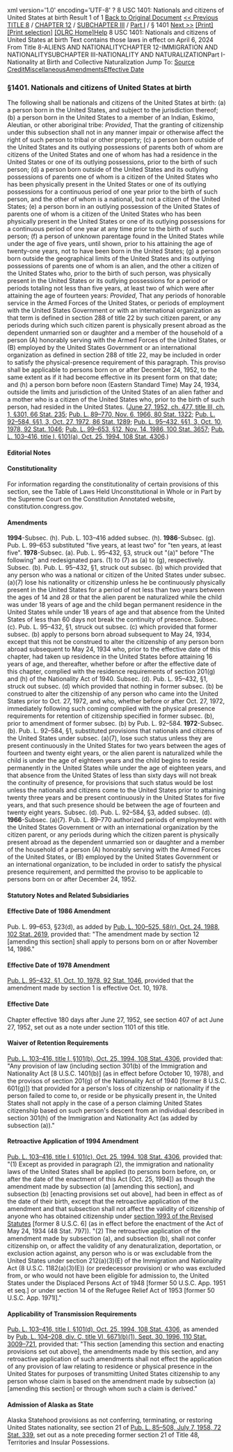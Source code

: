 xml version='1.0' encoding='UTF-8' ?
8 USC 1401: Nationals and citizens of United States at birth
 Result 1 of 1
[Back to Original Document](/view.xhtml;jsessionid=26682571B194F7A28C17EEAC100D5040)
[<< Previous](#)
 [TITLE 8](/view.xhtml;jsessionid=26682571B194F7A28C17EEAC100D5040?req=granuleid%3AUSC-prelim-title8&saved=%7CZ3JhbnVsZWlkOlVTQy1wcmVsaW0tdGl0bGU4LXNlY3Rpb24xNDAx%7C%7C%7C0%7Cfalse%7Cprelim&edition=prelim) / [CHAPTER 12](/view.xhtml;jsessionid=26682571B194F7A28C17EEAC100D5040?req=granuleid%3AUSC-prelim-title8-chapter12&saved=%7CZ3JhbnVsZWlkOlVTQy1wcmVsaW0tdGl0bGU4LXNlY3Rpb24xNDAx%7C%7C%7C0%7Cfalse%7Cprelim&edition=prelim) / [SUBCHAPTER III](/view.xhtml;jsessionid=26682571B194F7A28C17EEAC100D5040?req=granuleid%3AUSC-prelim-title8-chapter12-subchapter3&saved=%7CZ3JhbnVsZWlkOlVTQy1wcmVsaW0tdGl0bGU4LXNlY3Rpb24xNDAx%7C%7C%7C0%7Cfalse%7Cprelim&edition=prelim) / [Part I](/view.xhtml;jsessionid=26682571B194F7A28C17EEAC100D5040?req=granuleid%3AUSC-prelim-title8-chapter12-subchapter3-part1&saved=%7CZ3JhbnVsZWlkOlVTQy1wcmVsaW0tdGl0bGU4LXNlY3Rpb24xNDAx%7C%7C%7C0%7Cfalse%7Cprelim&edition=prelim) / § 1401
 [Next >>](#)
[[Print]](#)
 [[Print selection]](#)
[[OLRC Home]](/browse.xhtml;jsessionid=26682571B194F7A28C17EEAC100D5040)[Help](/navHelp.xhtml;jsessionid=26682571B194F7A28C17EEAC100D5040)
8 USC 1401: Nationals and citizens of United States at birth
Text contains those laws in effect on April 6, 2024
From Title 8-ALIENS AND NATIONALITYCHAPTER 12-IMMIGRATION AND NATIONALITYSUBCHAPTER III-NATIONALITY AND NATURALIZATIONPart I-Nationality at Birth and Collective Naturalization
Jump To: [Source Credit](#sourcecredit)[Miscellaneous](#miscellaneous-note)[Amendments](#amendment-note)[Effective Date](#effectivedate-amendment-note)
### §1401. Nationals and citizens of United States at birth
The following shall be nationals and citizens of the United States at birth:
(a) a person born in the United States, and subject to the jurisdiction thereof;
(b) a person born in the United States to a member of an Indian, Eskimo, Aleutian, or other aboriginal tribe: *Provided*, That the granting of citizenship under this subsection shall not in any manner impair or otherwise affect the right of such person to tribal or other property;
(c) a person born outside of the United States and its outlying possessions of parents both of whom are citizens of the United States and one of whom has had a residence in the United States or one of its outlying possessions, prior to the birth of such person;
(d) a person born outside of the United States and its outlying possessions of parents one of whom is a citizen of the United States who has been physically present in the United States or one of its outlying possessions for a continuous period of one year prior to the birth of such person, and the other of whom is a national, but not a citizen of the United States;
(e) a person born in an outlying possession of the United States of parents one of whom is a citizen of the United States who has been physically present in the United States or one of its outlying possessions for a continuous period of one year at any time prior to the birth of such person;
(f) a person of unknown parentage found in the United States while under the age of five years, until shown, prior to his attaining the age of twenty-one years, not to have been born in the United States;
(g) a person born outside the geographical limits of the United States and its outlying possessions of parents one of whom is an alien, and the other a citizen of the United States who, prior to the birth of such person, was physically present in the United States or its outlying possessions for a period or periods totaling not less than five years, at least two of which were after attaining the age of fourteen years: *Provided*, That any periods of honorable service in the Armed Forces of the United States, or periods of employment with the United States Government or with an international organization as that term is defined in section 288 of title 22 by such citizen parent, or any periods during which such citizen parent is physically present abroad as the dependent unmarried son or daughter and a member of the household of a person (A) honorably serving with the Armed Forces of the United States, or (B) employed by the United States Government or an international organization as defined in section 288 of title 22, may be included in order to satisfy the physical-presence requirement of this paragraph. This proviso shall be applicable to persons born on or after December 24, 1952, to the same extent as if it had become effective in its present form on that date; and
(h) a person born before noon (Eastern Standard Time) May 24, 1934, outside the limits and jurisdiction of the United States of an alien father and a mother who is a citizen of the United States who, prior to the birth of such person, had resided in the United States.
([June 27, 1952, ch. 477, title III, ch. 1, §301, 66 Stat. 235](/statviewer.htm?volume=66&page=235); [Pub. L. 89–770, Nov. 6, 1966, 80 Stat. 1322](/statviewer.htm?volume=80&page=1322); [Pub. L. 92–584, §§1, 3, Oct. 27, 1972, 86 Stat. 1289](/statviewer.htm?volume=86&page=1289); [Pub. L. 95–432, §§1, 3, Oct. 10, 1978, 92 Stat. 1046](/statviewer.htm?volume=92&page=1046); [Pub. L. 99–653, §12, Nov. 14, 1986, 100 Stat. 3657](/statviewer.htm?volume=100&page=3657); [Pub. L. 103–416, title I, §101(a), Oct. 25, 1994, 108 Stat. 4306](/statviewer.htm?volume=108&page=4306).)
#### **Editorial Notes**
#### Constitutionality
For information regarding the constitutionality of certain provisions of this section, see the Table of Laws Held Unconstitutional in Whole or in Part by the Supreme Court on the Constitution Annotated website, constitution.congress.gov.
#### Amendments
**1994**-Subsec. (h). Pub. L. 103–416 added subsec. (h).
**1986**-Subsec. (g). Pub. L. 99–653 substituted "five years, at least two" for "ten years, at least five".
**1978**-Subsec. (a). Pub. L. 95–432, §3, struck out "(a)" before "The following" and redesignated pars. (1) to (7) as (a) to (g), respectively.
Subsec. (b). Pub. L. 95–432, §1, struck out subsec. (b) which provided that any person who was a national or citizen of the United States under subsec. (a)(7) lose his nationality or citizenship unless he be continuously physically present in the United States for a period of not less than two years between the ages of 14 and 28 or that the alien parent be naturalized while the child was under 18 years of age and the child began permanent residence in the United States while under 18 years of age and that absence from the United States of less than 60 days not break the continuity of presence.
Subsec. (c). Pub. L. 95–432, §1, struck out subsec. (c) which provided that former subsec. (b) apply to persons born abroad subsequent to May 24, 1934, except that this not be construed to alter the citizenship of any person born abroad subsequent to May 24, 1934 who, prior to the effective date of this chapter, had taken up residence in the United States before attaining 16 years of age, and thereafter, whether before or after the effective date of this chapter, complied with the residence requirements of section 201(g) and (h) of the Nationality Act of 1940.
Subsec. (d). Pub. L. 95–432, §1, struck out subsec. (d) which provided that nothing in former subsec. (b) be construed to alter the citizenship of any person who came into the United States prior to Oct. 27, 1972, and who, whether before or after Oct. 27, 1972, immediately following such coming complied with the physical presence requirements for retention of citizenship specified in former subsec. (b), prior to amendment of former subsec. (b) by Pub. L. 92–584.
**1972**-Subsec. (b). Pub. L. 92–584, §1, substituted provisions that nationals and citizens of the United States under subsec. (a)(7), lose such status unless they are present continuously in the United States for two years between the ages of fourteen and twenty eight years, or the alien parent is naturalized while the child is under the age of eighteen years and the child begins to reside permanently in the United States while under the age of eighteen years, and that absence from the United States of less than sixty days will not break the continuity of presence, for provisions that such status would be lost unless the nationals and citizens come to the United States prior to attaining twenty three years and be present continuously in the United States for five years, and that such presence should be between the age of fourteen and twenty eight years.
Subsec. (d). Pub. L. 92–584, §3, added subsec. (d).
**1966**-Subsec. (a)(7). Pub. L. 89–770 authorized periods of employment with the United States Government or with an international organization by the citizen parent, or any periods during which the citizen parent is physically present abroad as the dependent unmarried son or daughter and a member of the household of a person (A) honorably serving with the Armed Forces of the United States, or (B) employed by the United States Government or an international organization, to be included in order to satisfy the physical presence requirement, and permitted the proviso to be applicable to persons born on or after December 24, 1952.
#### **Statutory Notes and Related Subsidiaries**
#### Effective Date of 1986 Amendment
Pub. L. 99–653, §23(d), as added by [Pub. L. 100–525, §8(r), Oct. 24, 1988, 102 Stat. 2619](/statviewer.htm?volume=102&page=2619), provided that: "The amendment made by section 12 [amending this section] shall apply to persons born on or after November 14, 1986."
#### Effective Date of 1978 Amendment
[Pub. L. 95–432, §1, Oct. 10, 1978, 92 Stat. 1046](/statviewer.htm?volume=92&page=1046), provided that the amendment made by section 1 is effective Oct. 10, 1978.
#### Effective Date
Chapter effective 180 days after June 27, 1952, see section 407 of act June 27, 1952, set out as a note under section 1101 of this title.
#### Waiver of Retention Requirements
[Pub. L. 103–416, title I, §101(b), Oct. 25, 1994, 108 Stat. 4306](/statviewer.htm?volume=108&page=4306), provided that: "Any provision of law (including section 301(b) of the Immigration and Nationality Act [8 U.S.C. 1401(b)] (as in effect before October 10, 1978), and the provisos of section 201(g) of the Nationality Act of 1940 [former 8 U.S.C. 601(g)]) that provided for a person's loss of citizenship or nationality if the person failed to come to, or reside or be physically present in, the United States shall not apply in the case of a person claiming United States citizenship based on such person's descent from an individual described in section 301(h) of the Immigration and Nationality Act (as added by subsection (a))."
#### Retroactive Application of 1994 Amendment
[Pub. L. 103–416, title I, §101(c), Oct. 25, 1994, 108 Stat. 4306](/statviewer.htm?volume=108&page=4306), provided that:
"(1) Except as provided in paragraph (2), the immigration and nationality laws of the United States shall be applied (to persons born before, on, or after the date of the enactment of this Act [Oct. 25, 1994]) as though the amendment made by subsection (a) [amending this section], and subsection (b) [enacting provisions set out above], had been in effect as of the date of their birth, except that the retroactive application of the amendment and that subsection shall not affect the validity of citizenship of anyone who has obtained citizenship under [section 1993 of the Revised Statutes](/statviewer.htm?volume=rs&page=350) [former 8 U.S.C. 6] (as in effect before the enactment of the Act of May 24, 1934 (48 Stat. 797)).
"(2) The retroactive application of the amendment made by subsection (a), and subsection (b), shall not confer citizenship on, or affect the validity of any denaturalization, deportation, or exclusion action against, any person who is or was excludable from the United States under section 212(a)(3)(E) of the Immigration and Nationality Act (8 U.S.C. 1182(a)(3)(E)) (or predecessor provision) or who was excluded from, or who would not have been eligible for admission to, the United States under the Displaced Persons Act of 1948 [former 50 U.S.C. App. 1951 et seq.] or under section 14 of the Refugee Relief Act of 1953 [former 50 U.S.C. App. 1971l]."
#### Applicability of Transmission Requirements
[Pub. L. 103–416, title I, §101(d), Oct. 25, 1994, 108 Stat. 4306](/statviewer.htm?volume=108&page=4306), as amended by [Pub. L. 104–208, div. C, title VI, §671(b)(1), Sept. 30, 1996, 110 Stat. 3009–721](/statviewer.htm?volume=110&page=3009-721), provided that: "This section [amending this section and enacting provisions set out above], the amendments made by this section, and any retroactive application of such amendments shall not effect the application of any provision of law relating to residence or physical presence in the United States for purposes of transmitting United States citizenship to any person whose claim is based on the amendment made by subsection (a) [amending this section] or through whom such a claim is derived."
#### Admission of Alaska as State
Alaska Statehood provisions as not conferring, terminating, or restoring United States nationality, see section 21 of [Pub. L. 85–508, July 7, 1958, 72 Stat. 339](/statviewer.htm?volume=72&page=339), set out as a note preceding former section 21 of Title 48, Territories and Insular Possessions.
